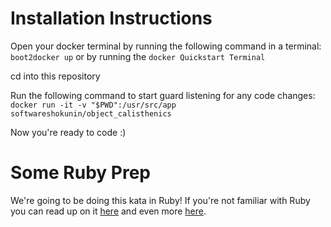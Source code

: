 Installation Instructions
===============

Open your docker terminal by running the following command in a terminal:
`boot2docker up` or by running the `docker Quickstart Terminal`

cd into this repository

Run the following command to start guard listening for any code changes:
`docker run -it -v "$PWD":/usr/src/app softwareshokunin/object_calisthenics`

Now you're ready to code :)

Some Ruby Prep
===============
We're going to be doing this kata in Ruby!  If you're not familiar with Ruby you can read up on it [here](https://www.ruby-lang.org/en/documentation/quickstart/) and even more [here](http://www.humblelittlerubybook.com/book/html/index.html).
